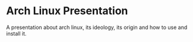 # Arch Linux Presentation

A presentation about arch linux, its ideology, its origin and how to use and install it.
